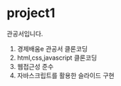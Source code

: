 # project1
관공서입니다. 


1. 경제배움e 관공서 클론코딩
2. html,css,javascript 클론코딩
3. 웹접근성 준수
4. 자바스크립트를 활용한 슬라이드 구현
